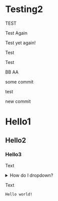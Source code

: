 # Testing2
TEST

Test Again

Test yet again!

Test

Test

BB
AA

some commit

test

new commit

# Hello1

## Hello2

### Hello3

Text
<details>
<summary>How do I dropdown?</summary>
This is how you dropdown.
</details>

Text
~~~~~~
Hello world!
~~~~~~

